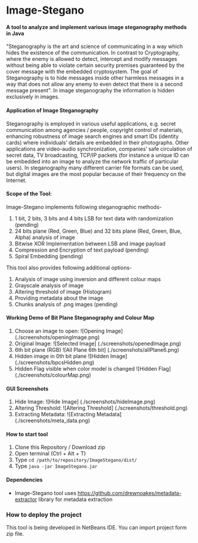 # Image-Stegano 
#### A tool to analyze and implement various image steganography methods in Java 

"Steganography is the art and science of communicating in a way which hides the existence of the
communication. In contrast to Cryptography, where the enemy is allowed to detect, intercept and modify
messages without being able to violate certain security premises guaranteed by the cover message with
the embedded cryptosystem. The goal of Steganography is to hide messages inside other harmless
messages in a way that does not allow any enemy to even detect that there is a second message
present". In image steganography the information is hidden exclusively in images.

#### Application of Image Steganography

Steganography is employed in various useful applications, e.g. secret communication among agencies /
people, copyright control of materials, enhancing robustness of image search engines and smart IDs
(identity cards) where individuals’ details are embedded in their photographs. Other applications are
video-audio synchronization, companies’ safe circulation of secret data, TV broadcasting, TCP/IP packets
(for instance a unique ID can be embedded into an image to analyze the network traffic of particular
users). In steganography many different carrier file formats can be used, but digital images are the most
popular because of their frequency on the Internet.

#### Scope of the Tool:

Image-Stegano implements following steganographic methods-

1. 1 bit, 2 bits, 3 bits and 4 bits LSB for text data with randomization (pending)
2. 24 bits plane (Red, Green, Blue) and 32 bits plane (Red, Green, Blue, Alpha) analysis of image 
3. Bitwise XOR Implementation between LSB and image payload
4. Compression and Encryption of text payload (pending)
5. Spiral Embedding (pending)

This tool also provides following additional options-

1. Analysis of image using inversion and different colour maps
2. Grayscale analysis of image
3. Altering threshold of image (Histogram)
4. Providing metadata about the image
5. Chunks analysis of .png images (pending)

#### Working Demo of Bit Plane Steganography and Colour Map

1. Choose an image to open: ![Opening Image] (./screenshots/openingImage.png)
2. Original Image: ![Selected Image] (./screenshots/openedImage.png)
3. 6th bit plane (RGB) ![All Plane 6th bit] (./screenshots/allPlane6.png)
4. Hidden image in 0th bit plane ![Hidden Image] (./screenshots/bpcsHidden.png)
5. Hidden Flag visible when color model is changed ![Hidden Flag] (./screenshots/colourMap.png)

#### GUI Screenshots

1. Hide Image: ![Hide Image] (./screenshots/hideImage.png)
2. Altering Threshold: ![Altering Threshold] (./screenshots/threshold.png)
3. Extracting Metadata: ![Extracting Metadata] (./screenshots/meta_data.png)

#### How to start tool

1. Clone this Repository / Download zip 
2. Open terminal (Ctrl + Alt + T)
3. Type `cd /path/to/repository/ImageStegano/dist/` 
4. Type `java -jar ImageStegano.jar`

#### Dependencies
* Image-Stegano tool uses https://github.com/drewnoakes/metadata-extractor library for metadata extraction

### How to deploy the project

This tool is being developed in NetBeans IDE. You can import project form zip file.

